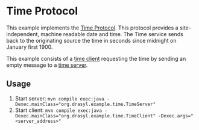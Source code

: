 # Time Protocol

This example implements the [Time Protocol](https://tools.ietf.org/html/rfc868). This protocol
provides a site-independent, machine readable date and time. The Time service sends back to the
originating source the time in seconds since midnight on January first 1900.

This example consists of a [time client](TimeClient.java) requesting the time by sending an empty
message to a [time server](TimeServer.java).

## Usage

1. Start server: `mvn compile exec:java -Dexec.mainClass="org.drasyl.example.time.TimeServer"`
1. Start
   client: `mvn compile exec:java -Dexec.mainClass="org.drasyl.example.time.TimeClient" -Dexec.args="<server_address>"`
